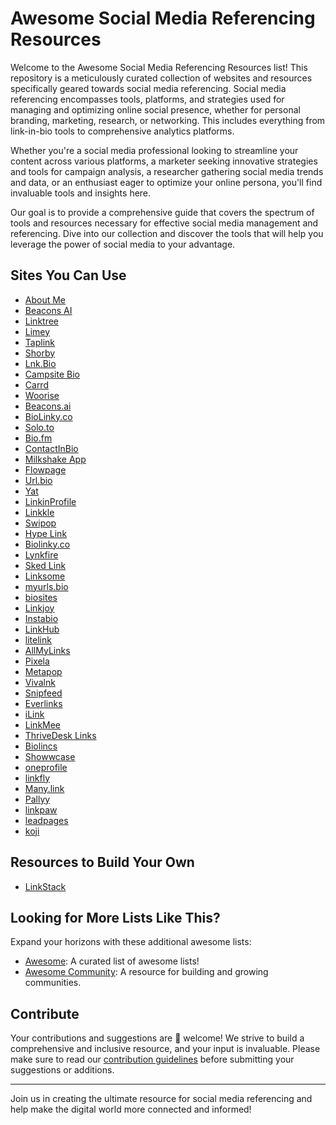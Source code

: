# Awesome Social Media Referencing Resources

Welcome to the Awesome Social Media Referencing Resources list! This repository is a meticulously curated collection of websites and resources specifically geared towards social media referencing. Social media referencing encompasses tools, platforms, and strategies used for managing and optimizing online social presence, whether for personal branding, marketing, research, or networking. This includes everything from link-in-bio tools to comprehensive analytics platforms.

Whether you're a social media professional looking to streamline your content across various platforms, a marketer seeking innovative strategies and tools for campaign analysis, a researcher gathering social media trends and data, or an enthusiast eager to optimize your online persona, you'll find invaluable tools and insights here.

Our goal is to provide a comprehensive guide that covers the spectrum of tools and resources necessary for effective social media management and referencing. Dive into our collection and discover the tools that will help you leverage the power of social media to your advantage.


## Sites You Can Use
- [About Me](https://about.me)
- [Beacons AI](https://beacons.ai/fitehal)
- [Linktree](https://linktr.ee/)
- [Limey](https://limey.io/)
- [Taplink](https://taplink.at)
- [Shorby](https://dash.shor.by/smartpage)
- [Lnk.Bio](https://lnk.bio/signup)
- [Campsite Bio](https://app.campsite.bio/create-account)
- [Carrd](https://carrd.co/build)
- [Woorise](https://woorise.com/templates)
- [Beacons.ai](https://beacons.ai/)
- [BioLinky.co](https://biolinky.co/)
- [Solo.to](https://solo.to/)
- [Bio.fm](https://bio.fm/)
- [ContactInBio](https://www.contactinbio.com/)
- [Milkshake App](https://milkshake.app/)
- [Flowpage](https://www.flowcode.com/page)
- [Url.bio](https://url.bio/)
- [Yat](https://y.at/fantasy)
- [LinkinProfile](https://linkinprofile.com/)
- [Linkkle](http://ww7.linkkle.com/?usid=19&utid=18434148373)
- [Swipop](https://www.toolbase.io/swipop)
- [Hype Link](https://hyp.link/)
- [Biolinky.co](https://biolinky.co/)
- [Lynkfire](https://lynkfire.com/)
- [Sked Link](https://app.sked.link/login)
- [Linksome](https://linksome.me/s/)
- [myurls.bio](https://myurls.bio/)
- [biosites](https://biosites.com/)
- [Linkjoy](https://linkjoy.io/)
- [Instabio](https://instabio.cc/en)
- [LinkHub](https://linkhub.online/)
- [litelink](https://litelink.at/)
- [AllMyLinks](https://allmylinks.com/)
- [Pixela](https://pixe.la/)
- [Metapop](https://www.metapop.world/)
- [Vivalnk](https://www.vivalink.com/)
- [Snipfeed](https://snipfeed.co/)
- [Everlinks](https://www.everlink.ca/)
- [iLink](https://www.ilink-digital.com/)
- [LinkMee](https://www.linkme.qa/)
- [ThriveDesk Links](https://www.thrivedesk.com/)
- [Biolincs](https://biolinc.me/)
- [Showwcase](https://www.showwcase.com/)
- [oneprofile](https://www.oneprofile.com.au/)
- [linkfly](https://linkfly.to/en)
- [Many.link](https://many.link/)
- [Pallyy](https://pallyy.com/)
- [linkpaw](https://linkpaw.com/)
- [leadpages](https://www.leadpages.com/)
- [koji](https://withkoji.com/)

## Resources to Build Your Own
- [LinkStack](https://github.com/LinkStackOrg/LinkStack)

## Looking for More Lists Like This?

Expand your horizons with these additional awesome lists:

- [Awesome](https://github.com/sindresorhus/awesome): A curated list of awesome lists!
- [Awesome Community](https://github.com/peterkokot/awesome-community): A resource for building and growing communities.

## Contribute

Your contributions and suggestions are 💖 welcome! We strive to build a comprehensive and inclusive resource, and your input is invaluable. Please make sure to read our [contribution guidelines](https://github.com/deshabhishek007/awesome-social-media-referencing-resources/blob/main/CONTRIBUTING.md) before submitting your suggestions or additions.

---

Join us in creating the ultimate resource for social media referencing and help make the digital world more connected and informed!



